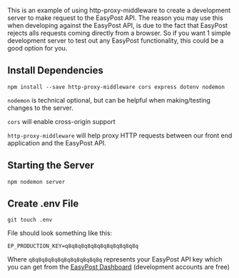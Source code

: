 This is an example of using http-proxy-middleware to create a development server to make request to the EasyPost API. The reason you may use this when developing against the EasyPost API, is due to the fact that EasyPost rejects alls requests coming directly from a browser. So if you want 1 simple development server to test out any EasyPost functionality, this could be a good option for you.

## Install Dependencies

```
npm install --save http-proxy-middleware cors express dotenv nodemon
```

`nodemon` is technical optional, but can be helpful when making/testing changes to the server.

`cors` will enable cross-origin support

`http-proxy-middleware` will help proxy HTTP requests between our front end application and the EasyPost API.

## Starting the Server

```
npm nodemon server
```

## Create .env File

```
git touch .env
```

File should look something like this:

```
EP_PRODUCTION_KEY=q8q8q8q8q8q8q8q8q8q8q8q
```

Where `q8q8q8q8q8q8q8q8q8q8q8q` represents your EasyPost API key which you can get from the [EasyPost Dashboard]("https://www.easypost.com/account/api-keys") (development accounts are free)

